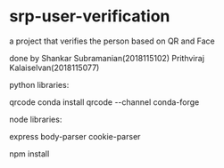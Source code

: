 # srp-user-verification
a project that verifies the person based on QR and Face

done by
Shankar Subramanian(2018115102)
Prithviraj Kalaiselvan(2018115077)

python libraries:

qrcode
conda install qrcode --channel conda-forge


node libraries:

express
body-parser
cookie-parser

npm install
